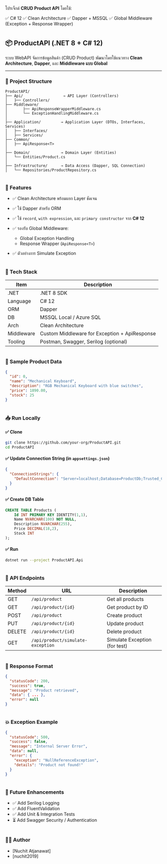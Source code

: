 โปรเจ็กต์ **CRUD Product API** โดยใช้:

✅ C# 12
✅ Clean Architecture
✅ Dapper + MSSQL
✅ Global Middleware (Exception + Response Wrapper)

#

## 📦 ProductAPI (.NET 8 + C# 12)

ระบบ WebAPI จัดการข้อมูลสินค้า (CRUD Product) พัฒนาโดยใช้แนวทาง **Clean Architecture**, **Dapper**, และ **Middleware แบบ Global**

---

### 🧱 Project Structure

```
ProductAPI/
├── Api/                  → API Layer (Controllers)
│   ├── Controllers/
├── Middleware/
│       ├── ApiResponseWrapperMiddleware.cs
│       └── ExceptionHandlingMiddleware.cs
│
├── Application/         → Application Layer (DTOs, Interfaces, Services)
│   ├── Interfaces/
│   ├── Services/
├── Common/
│   ├── ApiResponse<T>
│
├── Domain/              → Domain Layer (Entities)
│   └── Entities/Product.cs
│
├── Infrastructure/      → Data Access (Dapper, SQL Connection)
│   └── Repositories/ProductRepository.cs
```

#

### 🚀 Features

* ✅ Clean Architecture พร้อมแยก Layer ชัดเจน
* ✅ ใช้ Dapper สำหรับ ORM
* ✅ ใช้ `record`, `with expression`, และ `primary constructor` จาก **C# 12**
* ✅ รองรับ Global Middleware:

  * Global Exception Handling
  * Response Wrapper (`ApiResponse<T>`)
* ✅ ตัวอย่างการ Simulate Exception
 
#

### 🔧 Tech Stack

| Item       | Description                                   |
| ---------- | --------------------------------------------- |
| .NET       | .NET 8 SDK                                    |
| Language   | C# 12                                         |
| ORM        | Dapper                                        |
| DB         | MSSQL Local / Azure SQL                       |
| Arch       | Clean Architecture                            |
| Middleware | Custom Middleware for Exception + ApiResponse |
| Tooling    | Postman, Swagger, Serilog (optional)          |

#

### 🧪 Sample Product Data

```json
{
  "id": 0,
  "name": "Mechanical Keyboard",
  "description": "RGB Mechanical Keyboard with blue switches",
  "price": 1890.00,
  "stock": 25
}
```

#

### 📥 Run Locally

#### ✅ Clone

```bash
git clone https://github.com/your-org/ProductAPI.git
cd ProductAPI
```

#### ✅ Update Connection String (in `appsettings.json`)

```json
{
  "ConnectionStrings": {
    "DefaultConnection": "Server=localhost;Database=ProductDb;Trusted_Connection=True;"
  }
}
```

#### ✅ Create DB Table

```sql
CREATE TABLE Products (
    Id INT PRIMARY KEY IDENTITY(1,1),
    Name NVARCHAR(100) NOT NULL,
    Description NVARCHAR(255),
    Price DECIMAL(18,2),
    Stock INT
);
```

#### ✅ Run

```bash
dotnet run --project ProductAPI.Api
```

#

### 📘 API Endpoints

| Method | URL                               | Description                   |
| ------ | --------------------------------- | ----------------------------- |
| GET    | `/api/product`                    | Get all products              |
| GET    | `/api/product/{id}`               | Get product by ID             |
| POST   | `/api/product`                    | Create product                |
| PUT    | `/api/product/{id}`               | Update product                |
| DELETE | `/api/product/{id}`               | Delete product                |
| GET    | `/api/product/simulate-exception` | Simulate Exception (for test) |

#

### 🔁 Response Format

```json
{
  "statusCode": 200,
  "success": true,
  "message": "Product retrieved",
  "data": { ... },
  "error": null
}
```

#

### 💥 Exception Example

```json
{
  "statusCode": 500,
  "success": false,
  "message": "Internal Server Error",
  "data": null,
  "error": {
    "exception": "NullReferenceException",
    "details": "Product not found!"
  }
}
```

#

### 📌 Future Enhancements

* ✅ Add Serilog Logging
* ✅ Add FluentValidation
* ✅ Add Unit & Integration Tests
* ⏳ Add Swagger Security / Authentication

#

### 👨‍💻 Author

* \[Nuchit Atjanawat]
* \[nuchit2019]

#
